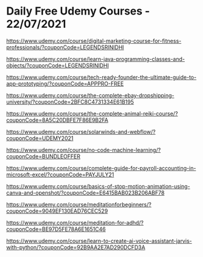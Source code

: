 # Daily Free Udemy Courses - 22/07/2021

https://www.udemy.com/course/digital-marketing-course-for-fitness-professionals/?couponCode=LEGENDSRINIDHI
https://www.udemy.com/course/learn-java-programming-classes-and-objects/?couponCode=LEGENDSRINIDHI
https://www.udemy.com/course/tech-ready-founder-the-ultimate-guide-to-app-prototyping/?couponCode=APPPRO-FREE
https://www.udemy.com/course/the-complete-ebay-dropshipping-university/?couponCode=2BFC8C4731334E61B195
https://www.udemy.com/course/the-complete-animal-reiki-course/?couponCode=8A5C20DBFE7F86E9B2FA
https://www.udemy.com/course/solarwinds-and-webflow/?couponCode=UDEMY2021
https://www.udemy.com/course/no-code-machine-learning/?couponCode=BUNDLEOFFER
https://www.udemy.com/course/complete-guide-for-payroll-accounting-in-microsoft-excel/?couponCode=PAYJULY21
https://www.udemy.com/course/basics-of-stop-motion-animation-using-canva-and-openshot/?couponCode=E6415BAB023B206ABF78
https://www.udemy.com/course/meditationforbeginners/?couponCode=9049EF130EAD76CEC529
https://www.udemy.com/course/meditation-for-adhd/?couponCode=BE97D5FE78A6E1651C46
https://www.udemy.com/course/learn-to-create-ai-voice-assistant-jarvis-with-python/?couponCode=92B9AA2E7AD290DCFD3A
